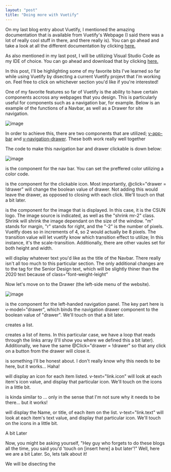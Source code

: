 ```yaml
---
layout: "post"
title: "Doing more with Vuetify"
---
```


On my last blog entry about Vuetify, I mentioned the amazing documentation that is available from Vuetify's Webpage (I said there was a lot of really cool stuff in there, and there really is). You can go ahead and take a look at all the different documentation by clicking [here.](https://vuetifyjs.com/en/getting-started/quick-start/ "Vuetify Documentation")

As also mentioned in my last post, I will be utilizing Visual Studio Code as my IDE of choice. You can go ahead and download that by clicking [here.](https://code.visualstudio.com/)

In this post, I'll be highlighting some of my favorite bits I've learned so far while using Vuetify by disecting a current Vuetify projevt that I'm working on. Feel free to click on whichever section you'd like if you're interested!

One of my favorite features so far of Vuetify is the ability to have certain components accross any webpages that you design. This is particularly useful for components such as a navigation bar, for example. Below is an example of the functions of a Navbar, as well as a Drawer for site navigation.

![image](/hugoalejandro13/images/blog9/first.gif)

In order to achieve this, there are two components that are utilized; [v-app-bar](https://vuetifyjs.com/en/components/app-bars/) and [v-navigation-drawer](https://vuetifyjs.com/en/components/navigation-drawers/). These both work really well together

The code to make this navigation bar and drawer clickable is down below:

![image](/hugoalejandro13/images/blog9/image1.PNG)

<v-app-bar> is the component for the nav bar. You can set the preffered color utilizing a color code.

<v-app-bar-nav-icon> is the component for the clickable icon. Most importantly, @click="drawer = !drawer" will change the boolean value of drawer. Not adding this would leave the drawer, as opposed to closing with each click. We'll touch on that a bit later.

<v-img> is the component for the image that is displayed. In this case, it is the CSUN logo. The image source is indicated, as well as the "shrink mr-2" class. Shrink will shrink the image dependant on the size of the window. "m" stands for margin, "r" stands for right, and the "-2" is the number of pixels. Vueitfy does so in increments of 4, so 2 would actually be 8 pixels. The transition value will let vuetify know which transition effect to utilize; In this instance, it's the scale-transition. Additionally, there are other vaules set for both height and width.

<v-toolbar-title> will display whatever text you'd like as the title of the Navbar. There really isn't all too much to this particular section. The only additional changes are to the <span> tag for the Senior Design text, which will be slightly thiner than the 2020 text because of class="font-weight-leight"

Now let's move on to the Drawer (the left-side menu of the website).

![image](/hugoalejandro13/images/blog9/image2.PNG)

<v-navigation-drawer> is the component for the left-handed navigation panel. The key part here is v-model="drawer", which binds the navigation drawer component to the boolean value of "drawer". We'll touch on that a bit later.

<v-list> creates a list.

<v-list-item> creates a list of items. In this particular case, we have a loop that reads through the links array (I'll show you where we defined this a bit later). Additionally, we have the same @Click="drawer = !drawer" so that any click on a button from the drawer will close it.

<v-list-item-action> is something I'll be honest about. I don't really know why this needs to be here, but it works... Haha!

<v-icon> will display an icon for each item listed. v-text="link.icon" will look at each item's icon value, and display that particular icon. We'll touch on the icons in a little bit.

<v-list-item-content> is kinda similar to <v-list-item-action>... only in the sense that I'm not sure why it needs to be there... but it works!

<v-list-item-title> will display the Name, or title, of each item on the list. v-text="link.text" will look at each item's text value, and display that particular icon. We'll touch on the icons in a little bit.

A bit Later

Now, you might be asking yourself, "Hey guy who forgets to do these blogs all the time, you said you'd 'touch on [insert here] a but later'!" Well, here we are a bit Later. So, lets talk about it!

We will be disecting the <script> section of the Navbar component as seen below:

![image](/hugoalejandro13/images/blog9/image3.PNG)

drawer: This is the boolean value we had talked about previously. By default, it is set to false. This way, when you load the webpage the drawer is set closed by default.

link: This is the array in which we have differnt values for each clickable item. Each item has various attributes set, such as "icon", "text" and "route". The icon value is the name of the icon that is set for each item. (You can find a full list of available icons [here](https://https://materialdesignicons.com/)). The Text attribute is the text that is displayed on the left-hand drawer. The route is where the specific item will link you to. We'll touch a bit more on routing on my next post regarding vuetify.

That's it for this week's post. Thanks for reading!
